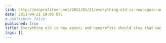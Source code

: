 ```yaml
---
link: http://nonprofiteer.net/2011/04/21/everything-old-is-new-again-and-nonprofits-should-stay-that-way/
date: 2011-04-21 19:08 UTC
# published: false
published: true
title: Everything old is new again; and nonprofits should stay that way
tags: []
---
```



